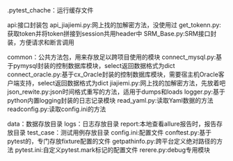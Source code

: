 .pytest_chache：运行缓存文件

api:接口封装包
    api_jiajiemi.py:网上找的加解密方法，没使用过
    get_tokenn.py:获取token并将token拼接到session共用header中
    SRM_Base.py:SRM接口封装，方便请求和断言调用

common：公共方法包，用来存放足以跨项目使用的模块
    connect_mysql.py:基于pymysql封装的控制数据库模块，select返回数据格式为dict
    connect_oracle.py:基于cx_Oracle封装的控制数据库模块，需要宿主机Oracle客户端支持，select返回数据格式为dict
    jiajiemi.py:网上找的加解密方法，先放着吧
    json_rewite.py:json时间格式重写的方法，适用于dumps和loads
    logger.py:基于python内置logging封装的日志记录模块
    read_yaml.py:读取Yaml数据的方法
    readconfig.py:读取config.ini的方法

data：数据存放目录
logs：日志存放目录
report:本地查看allure报告时，报告存放目录
test_case：测试用例存放目录
config.ini:配置文件
conftest.py:基于pytest的，专门存放fixture配置的文件
getpathinfo.py:跨平台定义绝对路径的方法
pytest.ini:自定义pytest.mark标记的配置文件
rerere.py:debug专用模块
